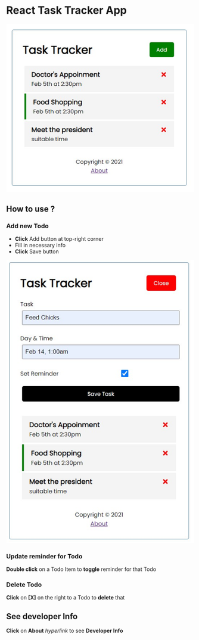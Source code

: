 # React Task Tracker App

![Main Page](/screenshot/main.jpeg)

## How to use ?

### Add new Todo
- **Click** Add button at top-right corner
- Fill in necessary info 
- **Click** Save button

![Add Page](/screenshot/add.jpeg)

### Update reminder for Todo

**Double click** on a Todo Item to **toggle** reminder for that Todo

### Delete Todo

**Click** on **[X]** on the right to a Todo to **delete** that


## See developer Info

**Click** on **About** *hyperlink* to see **Developer Info** 